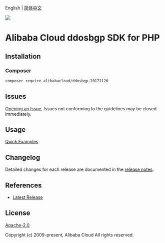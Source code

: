 English | [简体中文](README-CN.md)

![](https://aliyunsdk-pages.alicdn.com/icons/AlibabaCloud.svg)

# Alibaba Cloud ddosbgp SDK for PHP

## Installation

### Composer

```bash
composer require alibabacloud/ddosbgp-20171120
```

## Issues

[Opening an Issue](https://github.com/aliyun/alibabacloud-php-sdk/issues/new), Issues not conforming to the guidelines may be closed immediately.

## Usage

[Quick Examples](https://github.com/aliyun/alibabacloud-php-sdk/blob/master/docs/0-Examples-EN.md#quick-examples)

## Changelog

Detailed changes for each release are documented in the [release notes](./ChangeLog.txt).

## References

* [Latest Release](https://github.com/aliyun/alibabacloud-php-sdk/)

## License

[Apache-2.0](http://www.apache.org/licenses/LICENSE-2.0)

Copyright (c) 2009-present, Alibaba Cloud All rights reserved.
